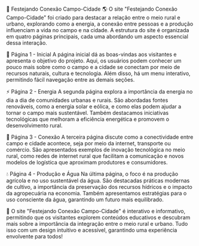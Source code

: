 🌾 Festejando Conexão Campo-Cidade 🌎
O site "Festejando Conexão Campo-Cidade" foi criado para destacar a relação entre o meio rural e urbano, explorando como a energia, a conexão entre pessoas e a produção influenciam a vida no campo e na cidade. A estrutura do site é organizada em quatro páginas principais, cada uma abordando um aspecto essencial dessa interação.

📌 Página 1 - Inicial
A página inicial dá as boas-vindas aos visitantes e apresenta o objetivo do projeto. Aqui, os usuários podem conhecer um pouco mais sobre como o campo e a cidade se conectam por meio de recursos naturais, cultura e tecnologia. Além disso, há um menu interativo, permitindo fácil navegação entre as demais seções.

⚡ Página 2 - Energia
A segunda página explora a importância da energia no dia a dia de comunidades urbanas e rurais. São abordadas fontes renováveis, como a energia solar e eólica, e como elas podem ajudar a tornar o campo mais sustentável. Também destacamos iniciativas tecnológicas que melhoram a eficiência energética e promovem o desenvolvimento rural.

🔗 Página 3 - Conexão
A terceira página discute como a conectividade entre campo e cidade acontece, seja por meio da internet, transporte ou comércio. São apresentados exemplos de inovação tecnológica no meio rural, como redes de internet rural que facilitam a comunicação e novos modelos de logística que aproximam produtores e consumidores.

💧 Página 4 - Produção e Água
Na última página, o foco é na produção agrícola e no uso sustentável da água. São destacadas práticas modernas de cultivo, a importância da preservação dos recursos hídricos e o impacto da agropecuária na economia. Também apresentamos estratégias para o uso consciente da água, garantindo um futuro mais equilibrado.


🔹 O site "Festejando Conexão Campo-Cidade" é interativo e informativo, permitindo que os visitantes explorem conteúdos educativos e descubram mais sobre a importância da integração entre o meio rural e urbano. Tudo isso com um design intuitivo e acessível, garantindo uma experiência envolvente para todos! 
